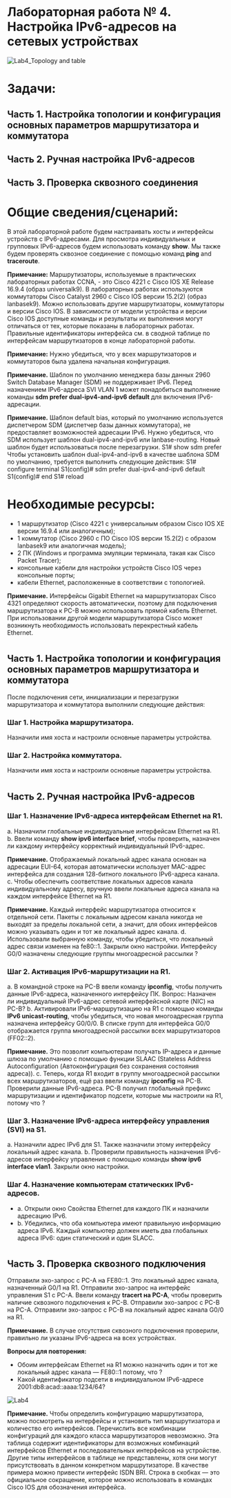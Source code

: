 # Лабораторная работа № 4. Настройка IPv6-адресов на сетевых устройствах

![Lab4_Topology and table](https://github.com/IvShikov/OtusLab/blob/main/LAB4/Lab4_Topology%20and%20table.JPG)

# Задачи:
## Часть 1. Настройка топологии и конфигурация основных параметров маршрутизатора и коммутатора
## Часть 2. Ручная настройка IPv6-адресов
## Часть 3. Проверка сквозного соединения

# Общие сведения/сценарий:
В этой лабораторной работе будем настраивать хосты и интерфейсы устройств с IPv6-адресами. Для просмотра индивидуальных и групповых IPv6-адресов будем использовать команду **show**. Мы также будем проверять сквозное соединение с помощью команд **ping** and **traceroute**.

**Примечание:** Маршрутизаторы, используемые в практических лабораторных работах CCNA, - это Cisco 4221 с Cisco IOS XE Release 16.9.4 (образ universalk9). В лабораторных работах используются коммутаторы Cisco Catalyst 2960 с Cisco IOS версии 15.2(2) (образ lanbasek9). Можно использовать другие маршрутизаторы, коммутаторы и версии Cisco IOS. В зависимости от модели устройства и версии Cisco IOS доступные команды и результаты их выполнения могут отличаться от тех, которые показаны в лабораторных работах. Правильные идентификаторы интерфейса см. в сводной таблице по интерфейсам маршрутизаторов в конце лабораторной работы.

**Примечание:** Нужно убедиться, что у всех маршрутизаторов и коммутаторов была удалена начальная конфигурация. 

**Примечание.** Шаблон по умолчанию менеджера базы данных 2960 Switch Database Manager (SDM) не поддерживает IPv6. Перед назначением IPv6-адреса SVI VLAN 1 может понадобиться выполнение команды **sdm prefer dual-ipv4-and-ipv6 default** для включения IPv6-адресации.

**Примечание.** Шаблон default bias, который по умолчанию используется диспетчером SDM (диспетчер базы данных коммутатора), не предоставляет возможностей адресации IPv6. Нужно убедиться, что SDM использует шаблон dual-ipv4-and-ipv6 или lanbase-routing. Новый шаблон будет использоваться после перезагрузки.
S1# show sdm prefer
Чтобы установить шаблон dual-ipv4-and-ipv6 в качестве шаблона SDM по умолчанию, требуется выполнить следующие действия:
S1# configure terminal
S1(config)# sdm prefer dual-ipv4-and-ipv6 default
S1(config)# end
S1# reload

# Необходимые ресурсы:

 - 1 маршрутизатор (Cisco 4221 с универсальным образом Cisco IOS XE версии 16.9.4 или аналогичным);
 - 1 коммутатор (Cisco 2960 с ПО Cisco IOS версии 15.2(2) с образом lanbasek9 или аналогичная модель);
 - 2 ПК (Windows и программа эмуляции терминала, такая как Cisco Packet Tracer);
 - консольные кабели для настройки устройств Cisco IOS через консольные порты;
 - кабели Ethernet, расположенные в соответствии с топологией.

**Примечание.** Интерфейсы Gigabit Ethernet на маршрутизаторах Cisco 4321 определяют скорость автоматически, поэтому для подключения маршрутизатора к PC-B можно использовать прямой кабель Ethernet. При использовании другой модели маршрутизатора Cisco может возникнуть необходимость использовать перекрестный кабель Ethernet.
#
## Часть 1. Настройка топологии и конфигурация основных параметров маршрутизатора и коммутатора
После подключения сети, инициализации и перезагрузки маршрутизатора и коммутатора выполнили следующие действия:
### Шаг 1. Настройка маршрутизатора.
Назначили имя хоста и настроили основные параметры устройства.


### Шаг 2. Настройка коммутатора.
Назначили имя хоста и настроили основные параметры устройства.
#
## Часть 2. Ручная настройка IPv6-адресов
### Шаг 1. Назначение IPv6-адреса интерфейсам Ethernet на R1.
a. Назначили глобальные индивидуальные интерфейсам Ethernet на R1.
b. Ввели команду **show ipv6 interface brief**, чтобы проверить, назначен ли каждому интерфейсу корректный индивидуальный IPv6-адрес.

**Примечание.** Отображаемый локальный адрес канала основан на адресации EUI-64, которая автоматически использует MAC-адрес интерфейса для создания 128-битного локального IPv6-адреса канала.
c. Чтобы обеспечить соответствие локальных адресов канала индивидуальному адресу, вручную ввели локальные адреса канала на каждом интерфейсе Ethernet на R1.

**Примечание.** Каждый интерфейс маршрутизатора относится к отдельной сети. Пакеты с локальным адресом канала никогда не выходят за пределы локальной сети, а значит, для обоих интерфейсов можно указывать один и тот же локальный адрес канала.
d. Использовали выбранную команду, чтобы убедиться, что локальный адрес связи изменен на fe80::1.
Закрыли окно настройки.
Интерфейсу G0/0  назначены следующие группы многоадресной рассылки ?
### Шаг 2. Активация IPv6-маршрутизации на R1.
a. В командной строке на PC-B ввели команду **ipconfig**, чтобы получить данные IPv6-адреса, назначенного интерфейсу ПК.
Вопрос: Назначен ли индивидуальный IPv6-адрес сетевой интерфейсной карте (NIC) на PC-B?
b. Активировали IPv6-маршрутизацию на R1 с помощью команды **IPv6 unicast-routing**, чтобы убедиться, что новая многоадресная группа назначена интерфейсу G0/0/0. В списке групп для интерфейса G0/0 отображается группа многоадресной рассылки всех маршрутизаторов (FF02::2).

**Примечание.** Это позволит компьютерам получать IP-адреса и данные шлюза по умолчанию с помощью функции SLAAC (Stateless Address Autoconfiguration (Автоконфигурация без сохранения состояния адреса)).
c. Теперь, когда R1 входит в группу многоадресной рассылки всех маршрутизаторов, ещё раз ввели команду **ipconfig** на PC-B. Проверили данные IPv6-адреса.
PC-B получил глобальный префикс маршрутизации и идентификатор подсети, которые мы настроили на R1, потому что ?
### Шаг 3. Назначение IPv6-адреса интерфейсу управления (SVI) на S1.
a. Назначили адрес IPv6 для S1. Также назначили этому интерфейсу локальный адрес канала.
b. Проверили правильность назначения IPv6-адресов интерфейсу управления с помощью команды **show ipv6 interface vlan1**.
Закрыли окно настройки.
### Шаг 4. Назначение компьютерам статических IPv6-адресов.
 - a. Открыли окно Свойства Ethernet для каждого ПК и назначили адресацию IPv6.
 - b. Убедились, что оба компьютера имеют правильную информацию адреса IPv6. Каждый компьютер должен иметь два глобальных адреса IPv6: один статический и один SLACC.
#
## Часть 3. Проверка сквозного подключения
Отправили эхо-запрос с PC-A  на FE80::1. Это локальный адрес канала, назначенный G0/1 на R1.
Отправили эхо-запрос на интерфейс управления S1 с PC-A.
Ввели команду **tracert на PC-A**, чтобы проверить наличие сквозного подключения к PC-B.
Отправили эхо-запрос с PC-B на PC-A.
Отправили эхо-запрос с PC-B на локальный адрес канала G0/0 на R1.

**Примечание.** В случае отсутствия сквозного подключения проверили, правильно ли указаны IPv6-адреса на всех устройствах.

**Вопросы для повторения:**
 - Обоим интерфейсам Ethernet на R1 можно назначить один и тот же локальный адрес канала — FE80::1 потому, что  ?
 - Какой идентификатор подсети в индивидуальном IPv6-адресе 2001:db8:acad::aaaa:1234/64?

![Lab4](https://github.com/IvShikov/OtusLab/blob/main/LAB4/Lab4_Comparative%20routers%20table.JPG)


**Примечание.** Чтобы определить конфигурацию маршрутизатора, можно посмотреть на интерфейсы и установить тип маршрутизатора и количество его интерфейсов. Перечислить все комбинации конфигураций для каждого класса маршрутизаторов невозможно. Эта таблица содержит идентификаторы для возможных комбинаций интерфейсов Ethernet и последовательных интерфейсов на устройстве.
Другие типы интерфейсов в таблице не представлены, хотя они могут присутствовать в данном конкретном маршрутизаторе. В качестве примера можно привести интерфейс ISDN BRI. Строка в скобках — это официальное сокращение, которое можно использовать в командах Cisco IOS для обозначения интерфейса.
